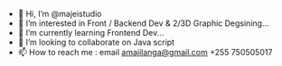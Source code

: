 - 👋 Hi, I’m @majeistudio
- 👀 I’m interested in Front / Backend Dev  & 2/3D Graphic Degsining...
- 🌱 I’m currently learning Frontend Dev...
- 💞️ I’m looking to collaborate on Java script
- 📫 How to reach me : email amajilanga@gmail.com +255 750505017

<!---
majeistudio/majeistudio is a ✨ special ✨ repository because its `README.md` (this file) appears on your GitHub profile.
You can click the Preview link to take a look at your changes.
--->
